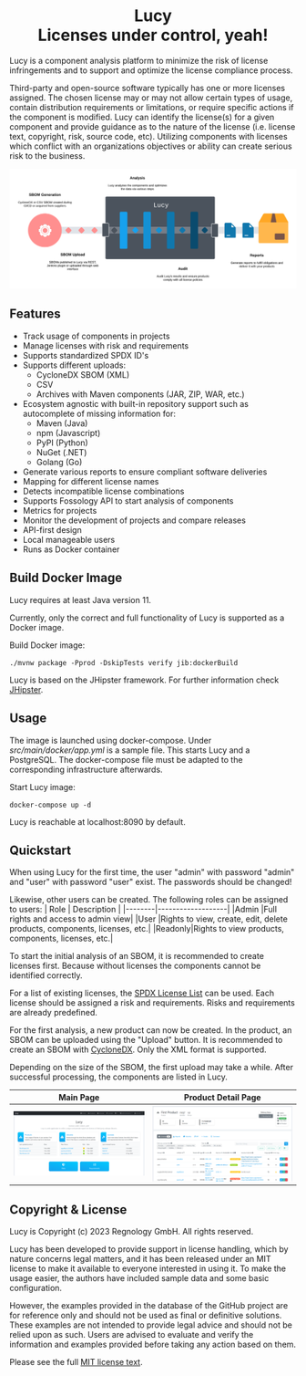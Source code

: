 <h1 align="center">Lucy<br>Licenses under control, yeah!</h1>
Lucy is a component analysis platform to minimize the risk of license infringements and to support and optimize the license compliance process.

Third-party and open-source software typically has one or more licenses assigned. The chosen license may or may not allow certain types of usage, contain distribution requirements or limitations, or require specific actions if the component is modified. Lucy can identify the license(s) for a given component and provide guidance as to the nature of the license (i.e. license text, copyright, risk, source code, etc). Utilizing components with licenses which conflict with an organizations objectives or ability can create serious risk to the business.

![Process Flow of Lucy](res/processFlow.png)

## Features
- Track usage of components in projects
- Manage licenses with risk and requirements
- Supports standardized SPDX ID's
- Supports different uploads:
  - CycloneDX SBOM (XML)
  - CSV
  - Archives with Maven components (JAR, ZIP, WAR, etc.)
- Ecosystem agnostic with built-in repository support such as autocomplete of missing information for:
  - Maven (Java)
  - npm (Javascript)
  - PyPI (Python)
  - NuGet (.NET)
  - Golang (Go)
- Generate various reports to ensure compliant software deliveries
- Mapping for different license names
- Detects incompatible license combinations
- Supports Fossology API to start analysis of components
- Metrics for projects
- Monitor the development of projects and compare releases
- API-first design
- Local manageable users
- Runs as Docker container

## Build Docker Image
Lucy requires at least Java version 11.

Currently, only the correct and full functionality of Lucy is supported as a Docker image.

Build Docker image:
```shell
./mvnw package -Pprod -DskipTests verify jib:dockerBuild
```

Lucy is based on the JHipster framework. For further information check [JHipster](https://www.jhipster.tech/).

## Usage
The image is launched using docker-compose. Under *src/main/docker/app.yml* is a sample file. This starts Lucy and a PostgreSQL.
The docker-compose file must be adapted to the corresponding infrastructure afterwards.

Start Lucy image:
```shell
docker-compose up -d
```

Lucy is reachable at localhost:8090 by default.

## Quickstart
When using Lucy for the first time, the user "admin" with password "admin" and "user" with password "user" exist. The passwords should be changed! 

Likewise, other users can be created.
The following roles can be assigned to users:
|  Role  |    Description    |
|--------|-------------------|
|Admin   |Full rights and access to admin view|
|User    |Rights to view, create, edit, delete products, components, licenses, etc.|
|Readonly|Rights to view products, components, licenses, etc.|

To start the initial analysis of an SBOM, it is recommended to create licenses first. Because without licenses the components cannot be identified correctly.

For a list of existing licenses, the [SPDX License List](https://spdx.org/licenses/) can be used. Each license should be assigned a risk and requirements. Risks and requirements are already predefined.

For the first analysis, a new product can now be created. In the product, an SBOM can be uploaded using the "Upload" button. It is recommended to create an SBOM with [CycloneDX](https://cyclonedx.org/). Only the XML format is supported.

Depending on the size of the SBOM, the first upload may take a while. After successful processing, the components are listed in Lucy.

|Main Page|Product Detail Page|
|---|---|
|![Main Page](res/mainpage.png)|![Product Detail Page](res/productDetailsPage.png)|

## Copyright & License
Lucy is Copyright (c) 2023 Regnology GmbH. All rights reserved.

Lucy has been developed to provide support in license handling, which by nature concerns legal matters, and it has been released under an MIT license to make it available to everyone interested in using it. To make the usage easier, the authors have included sample data and some basic configuration.

However, the examples provided in the database of the GitHub project are for reference only and should not be used as final or definitive solutions. These examples are not intended to provide legal advice and should not be relied upon as such. 
Users are advised to evaluate and verify the information and examples provided before taking any action based on them.

Please see the full [MIT license text](../main/LICENSE). 
